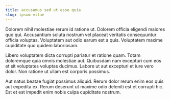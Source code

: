 ```yaml
---
title: accusamus sed ut esse quia
slug: ipsum vitae
---
```


Dolorem nihil molestiae rerum id ratione ut. Dolorem officia eligendi maiores quo qui. Accusantium soluta nostrum vel placeat veritatis consequuntur officia voluptas. Voluptatem aut odio earum est a quis. Voluptatem maxime cupiditate quo quidem laboriosam.

Libero voluptatem dicta corrupti pariatur et ratione quam. Totam doloremque quia omnis molestiae aut. Quibusdam nam excepturi cum eos et sit voluptates voluptas ducimus. Labore ut aut excepturi et iure vero dolor. Non ratione ut ullam est corporis possimus.

Aut natus beatae fugiat possimus aliquid. Rerum dolor rerum enim eos quis aut expedita ex. Rerum deserunt ut maxime odio deleniti est et corrupti hic. Est et est impedit enim nobis culpa cupiditate nostrum.
